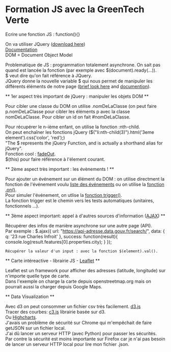 # Formation JS avec la GreenTech Verte

Ecrire une fonction JS : function(){}  

On va utiliser JQuery ([download here](http://jquery.com/download/))  
[Documentation](https://developer.mozilla.org/en-US/docs/Web/API)  
DOM = Document Object Model

Problematique de JS : programmation totalement asynchrone. On sait pas quand est lancée la fonction (par exemple avec $(document).ready(...)).  
$ veut dire qu'on fait référence à JQuery.  
JQuery donne la nouvelle variable $ qui nous permet de manipuler les différents éléments de notre page ([brief look here](http://jquery.com/) and [documention](http://api.jquery.com/)).  

** 1er aspect très important de jQuery : manipuler les objets DOM **

Pour cibler une classe du DOM on utilise .nomDeLaClasse (on peut faire p.nomDeLaClasse pour cibler les éléments p avec la classe nomDeLaClasse. Pour cibler un id on fait #nomDeLaClasse.  

Pour récupérer le n-ième enfant, on utilise la fonction :nth-child.  
On peut enchaîner les fonctions jQuery ($("li:nth-child(3)").html('3eme element').css('color', 'red');)  
"The $ represents the jQuery Function, and is actually a shorthand alias for jQuery".  
Fonction cool : [fadeOut](http://api.jquery.com/fadeout/).  
$(this) pour faire référence à l'élement courant.  

** 2ème aspect très important : les évènements ! **

Pour ajouter un événement sur un élément du DOM : on utilise directment la fonction de l'événement voulu [liste des événements](https://api.jquery.com/category/events/) ou on utilise la [fonction .on()](http://api.jquery.com/on/).  
Pour simuler l'événement, on utlise la [fonction trigger()](http://api.jquery.com/trigger/).  
La fonction trigger est le chemin vers les tests automatiques (unitaires, fonctionnels ...).  

** 3ème aspect important: appel à d'autres sources d'information ([AJAX](http://api.jquery.com/jquery.ajax/)) **

Récupérer des infos de manière asynchrone sur une autre page (API).  
Par exemple :
	$.ajax({
		url: "https://api-adresse.data.gouv.fr/search/",
		data: {
			q: '23 rue Charles Infroit'
		},
		success: function(result){
			console.log(result.features[0].properties.city);
		}
	});  
	
	Récupérer la valeur d'un input : avec la fonction $(element).val().  

** Carte intéreactive - librairie JS - [Leaflet](http://leafletjs.com/) **

Leaflet est un framework pour afficher des adresses (latitude, longitude) sur n'importe quelle type de carte.  
Dans l'exemple on charge la carte depuis openstreetmap.org mais on pourrait aussi la charger depuis Google Maps.  

** Data Visualization **

Avec d3 on peut consommer un fichier csv très facilement. [d3.js](https://d3js.org/)  
Tracer des courbes: [c3.js](http://c3js.org/) librairie basée sur d3.  
Ou [Highcharts](https://www.highcharts.com/).  
J'avais un problème de sécurité sur Chrome qui m'empêchait de faire getJSON sur un fichier local.  
J'ai dû lancer un serveur HTTP (avec Python) pour passer les sécurités.  
Par contre la sécurité est moins importante sur Firefox car je n'ai pas besoin de lancer un serveur HTTP local pour lire mon fichier .json.  